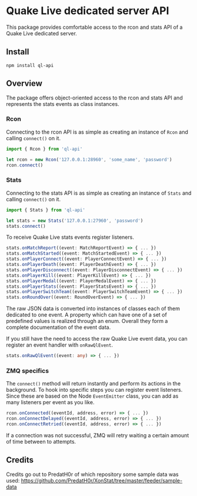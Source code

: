 # Quake Live dedicated server API

This package provides comfortable access to the rcon and stats API of a Quake Live dedicated server.

## Install

`npm install ql-api`

## Overview

The package offers object-oriented access to the rcon and stats API and represents the stats events as class instances.

### Rcon

Connecting to the rcon API is as simple as creating an instance of `Rcon` and calling `connect()` on it.

```typescript
import { Rcon } from 'ql-api'

let rcon = new Rcon('127.0.0.1:28960', 'some_name', 'password')
rcon.connect()
```

### Stats

Connecting to the stats API is as simple as creating an instance of `Stats` and calling `connect()` on it.

```typescript
import { Stats } from 'ql-api'

let stats = new Stats('127.0.0.1:27960', 'password')
stats.connect()
```

To receive Quake Live stats events register listeners.

```typescript
stats.onMatchReport((event: MatchReportEvent) => { ... })
stats.onMatchStarted((event: MatchStartedEvent) => { ... })
stats.onPlayerConnect((event: PlayerConnectEvent) => { ... })
stats.onPlayerDeath((event: PlayerDeathEvent) => { ... })
stats.onPlayerDisconnect((event: PlayerDisconnectEvent) => { ... })
stats.onPlayerKill((event: PlayerKillEvent) => { ... })
stats.onPlayerMedal((event: PlayerMedalEvent) => { ... })
stats.onPlayerStats((event: PlayerStatsEvent) => { ... })
stats.onPlayerSwitchTeam((event: PlayerSwitchTeamEvent) => { ... })
stats.onRoundOver((event: RoundOverEvent) => { ... })
```

The raw JSON data is converted into instances of classes each of them dedicated to one event. A property which can have one of a set of predefined values is realized through an enum. Overall they form a complete documentation of the event data.

If you still have the need to access the raw Quake Live event data, you can register an event handler with `onRawQlEvent`.

```typescript
stats.onRawQlEvent((event: any) => { ... })
```

### ZMQ specifics

The `connect()` method will return instantly and perform its actions in the background. To hook into specific steps you can register event listeners. Since these are based on the Node `EventEmitter` class, you can add as many listeners per event as you like.

```typescript
rcon.onConnected((eventId, address, error) => { ... })
rcon.onConnectDelayed((eventId, address, error) => { ... })
rcon.onConnectRetried((eventId, address, error) => { ... })
```

If a connection was not successful, ZMQ will retry waiting a certain amount of time between to attempts.

## Credits

Credits go out to PredatH0r of which repository some sample data was used: https://github.com/PredatH0r/XonStat/tree/master/feeder/sample-data